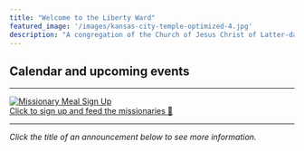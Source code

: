 ```yaml
---
title: "Welcome to the Liberty Ward"
featured_image: '/images/kansas-city-temple-optimized-4.jpg'
description: "A congregation of the Church of Jesus Christ of Latter-day Saints"
---
```


## Calendar and upcoming events

<script src="https://gist.github.com/adamprime/cf67957adb6d8fa752a0c90550b61e05.js"></script>

---

[![Missionary Meal Sign Up](/images/button_missionary-meal-sign-up.png)](https://www.signupgenius.com/go/70a084aadad2da6f94-missionary)<br>
[Click to sign up and feed the missionaries 🍱](https://www.signupgenius.com/go/70a084aadad2da6f94-missionary)

---

*Click the title of an announcement below to see more information.*